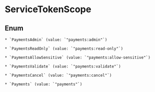 
# ServiceTokenScope

## Enum


    * `PaymentsAdmin` (value: `"payments:admin"`)

    * `PaymentsReadOnly` (value: `"payments:read-only"`)

    * `PaymentsAllowSensitive` (value: `"payments:allow-sensitive"`)

    * `PaymentsValidate` (value: `"payments:validate"`)

    * `PaymentsCancel` (value: `"payments:cancel"`)

    * `Payments` (value: `"payments"`)



